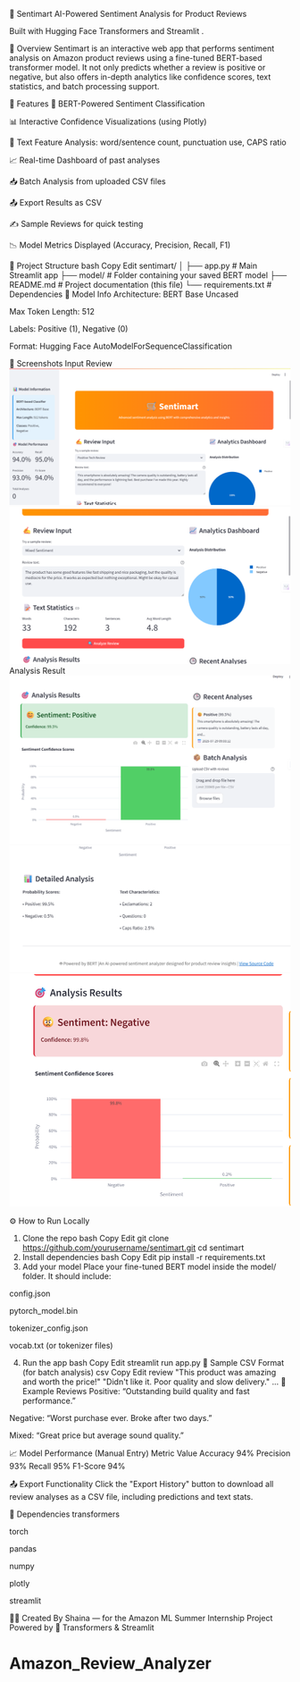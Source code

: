 🛒 Sentimart
AI-Powered Sentiment Analysis for Product Reviews

Built with Hugging Face Transformers and Streamlit .

📌 Overview
Sentimart is an interactive web app that performs sentiment analysis on Amazon product reviews using a fine-tuned BERT-based transformer model. It not only predicts whether a review is positive or negative, but also offers in-depth analytics like confidence scores, text statistics, and batch processing support.

🚀 Features
🤖 BERT-Powered Sentiment Classification

📊 Interactive Confidence Visualizations (using Plotly)

🧠 Text Feature Analysis: word/sentence count, punctuation use, CAPS ratio

📈 Real-time Dashboard of past analyses

📥 Batch Analysis from uploaded CSV files

📤 Export Results as CSV

✍️ Sample Reviews for quick testing

📉 Model Metrics Displayed (Accuracy, Precision, Recall, F1)

📂 Project Structure
bash
Copy
Edit
sentimart/
│
├── app.py                # Main Streamlit app
├── model/                # Folder containing your saved BERT model
├── README.md             # Project documentation (this file)
└── requirements.txt      # Dependencies
🧠 Model Info
Architecture: BERT Base Uncased

Max Token Length: 512

Labels: Positive (1), Negative (0)

Format: Hugging Face AutoModelForSequenceClassification

📸 Screenshots
Input Review  ![alt text](image.png)  ![alt text](image-3.png)
Analysis Result ![alt text](image-1.png) ![alt text](image-2.png) ![alt text](image-4.png)

⚙️ How to Run Locally
1. Clone the repo
bash
Copy
Edit
git clone https://github.com/yourusername/sentimart.git
cd sentimart
2. Install dependencies
bash
Copy
Edit
pip install -r requirements.txt
3. Add your model
Place your fine-tuned BERT model inside the model/ folder. It should include:

config.json

pytorch_model.bin

tokenizer_config.json

vocab.txt (or tokenizer files)

4. Run the app
bash
Copy
Edit
streamlit run app.py
📑 Sample CSV Format (for batch analysis)
csv
Copy
Edit
review
"This product was amazing and worth the price!"
"Didn't like it. Poor quality and slow delivery."
...
🧪 Example Reviews
Positive: “Outstanding build quality and fast performance.”

Negative: “Worst purchase ever. Broke after two days.”

Mixed: “Great price but average sound quality.”

📈 Model Performance (Manual Entry)
Metric	Value
Accuracy	94%
Precision	93%
Recall	95%
F1-Score	94%

📤 Export Functionality
Click the "Export History" button to download all review analyses as a CSV file, including predictions and text stats.

📎 Dependencies
transformers

torch

pandas

numpy

plotly

streamlit

🙋‍♀️ Created By
Shaina — for the Amazon ML Summer Internship Project
Powered by 🤗 Transformers & Streamlit

# Amazon_Review_Analyzer
